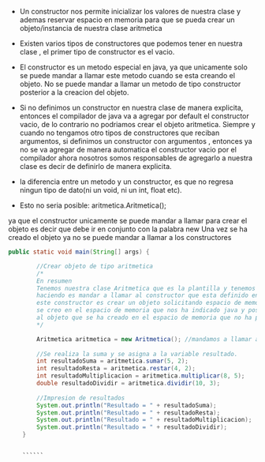 

- Un constructor nos permite inicializar los valores de nuestra clase y ademas reservar espacio en memoria
para que se pueda crear un objeto/instancia de nuestra clase aritmetica

- Existen varios tipos de constructores que podemos tener en nuestra clase , el primer tipo de constructor es el vacio.

- El constructor es un metodo especial en java, ya que unicamente solo se puede mandar a llamar este metodo cuando se esta creando el objeto. No se puede mandar a llamar un metodo de tipo constructor  posterior a la creacion del objeto.

- Si no definimos un constructor en nuestra clase de manera explicita, entonces el compilador de java va a agregar por default el constructor vacio, de lo contrario no podriamos crear el objeto aritmetica. Siempre y cuando no tengamos otro tipos de constructores que reciban argumentos, si definimos un constructor con argumentos , entonces ya no se va agregar de manera automatica el constructor vacio por el compilador
ahora nosotros somos responsables de agregarlo a nuestra clase es decir de definirlo de manera explicita.


- la diferencia entre un metodo y un constructor, es que no regresa ningun tipo de dato(ni un void, ni un int, float etc).


- Esto no seria posible: aritmetica.Aritmetica();

ya que el constructor unicamente se puede mandar a llamar para crear el objeto es decir que debe ir en conjunto con la palabra new
Una vez se ha creado el objeto ya no se puede mandar a llamar a los constructores




`````` java
public static void main(String[] args) {

        //Crear objeto de tipo aritmetica
        /*
        En resumen
        Tenemos nuestra clase Aritmetica que es la plantilla y tenemos new Aritmetica(), que lo que estamos
        haciendo es mandar a llamar al constructor que esta definido en nuestra plantilla, y lo que va a hacer 
        este constructor es crear un objeto solicitando espacio de memoria para crear este objeto (new Aritmetica) y ese objeto
        se creo en el espacio de memoria que nos ha indicado java y posteriomente la variable aritmetica apunta
        al objeto que se ha creado en el espacio de memoria que no ha proporcionado el constructor vacio.
        */

        Aritmetica aritmetica = new Aritmetica(); //mandamos a llamar al constructor vacio.
        
        //Se realiza la suma y se asigna a la variable resultado.
        int resultadoSuma = aritmetica.sumar(5, 2); 
        int resultadoResta = aritmetica.restar(4, 2);
        int resultadoMultiplicacion = aritmetica.multiplicar(8, 5);
        double resultadoDividir = aritmetica.dividir(10, 3);
        
        //Impresion de resultados
        System.out.println("Resultado = " + resultadoSuma);
        System.out.println("Resultado = " + resultadoResta);
        System.out.println("Resultado = " + resultadoMultiplicacion);
        System.out.println("Resultado = " + resultadoDividir);
    }


    ``````
